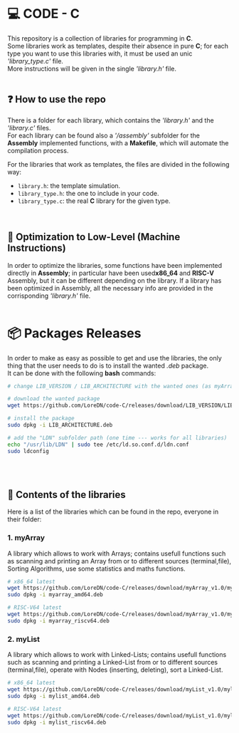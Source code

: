 # 💻 CODE - C
This repository is a collection of libraries for programming in **C**.
<br>
Some libraries work as templates, despite their absence in pure **C**; for each type you want to use this libraries with, it must be used an unic *'library_type.c'* file.<br>
More instructions will be given in the single *'library.h'* file.
<br>
<br>

## ❓ How to use the repo
There is a folder for each library, which contains the *'library.h'* and the *'library.c'* files.<br>
For each library can be found also a *'/assembly'* subfolder for the **Assembly** implemented functions, with a **Makefile**, which will automate the compilation process.

For the libraries that work as templates, the files are divided in the following way:
  - `library.h`: the template simulation.
  - `library_type.h`: the one to include in your code.
  - `library_type.c`: the real **C** library for the given type.
<br>

## 🔻 Optimization to Low-Level (Machine Instructions) 
In order to optimize the libraries, some functions have been implemented directly in **Assembly**; in particular have been used**x86_64** and **RISC-V** Assembly, but it can be different depending on the library.
If a library has been optimized in Assembly, all the necessary info are provided in the corrisponding *'library.h'* file.
<br>
<br>

# 📦 Packages Releases
In order to make as easy as possible to get and use the libraries, the only thing that the user needs to do is to install the wanted *.deb* package.<br>
It can be done with the following **bash** commands:
```bash
# change LIB_VERSION / LIB_ARCHITECTURE with the wanted ones (as myArray_v1.0 / myarray_amd64)

# download the wanted package
wget https://github.com/LoreDN/code-C/releases/download/LIB_VERSION/LIB_ARCHITECTURE.deb

# install the package
sudo dpkg -i LIB_ARCHITECTURE.deb

# add the "LDN" subfolder path (one time --- works for all libraries)
echo "/usr/lib/LDN" | sudo tee /etc/ld.so.conf.d/ldn.conf
sudo ldconfig
```
<br>
<br>

## 📖 Contents of the libraries
Here is a list of the libraries which can be found in the repo, everyone in their folder:
<br>

### 1. myArray
A library which allows to work with Arrays; contains usefull functions such as scanning and printing an Array from or to different sources (terminal,file), Sorting Algorithms, use some statistics and maths functions.

```bash
# x86_64 latest
wget https://github.com/LoreDN/code-C/releases/download/myArray_v1.0/myarray_amd64.deb
sudo dpkg -i myarray_amd64.deb

# RISC-V64 latest
wget https://github.com/LoreDN/code-C/releases/download/myArray_v1.0/myarray_riscv64.deb
sudo dpkg -i myarray_riscv64.deb
```

### 2. myList
A library which allows to work with Linked-Lists; contains usefull functions such as scanning and printing a Linked-List from or to different sources (terminal,file), operate with Nodes (inserting, deleting), sort a Linked-List.

```bash
# x86_64 latest
wget https://github.com/LoreDN/code-C/releases/download/myList_v1.0/mylist_amd64.deb
sudo dpkg -i mylist_amd64.deb

# RISC-V64 latest
wget https://github.com/LoreDN/code-C/releases/download/myList_v1.0/mylist_riscv64.deb
sudo dpkg -i mylist_riscv64.deb
```